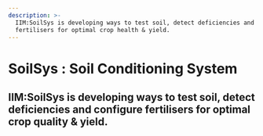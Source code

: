 ```yaml
---
description: >-
  IIM:SoilSys is developing ways to test soil, detect deficiencies and configure
  fertilisers for optimal crop health & yield.
---
```


# SoilSys : Soil Conditioning System

## IIM:SoilSys is developing ways to test soil, detect deficiencies and configure fertilisers for optimal crop quality & yield.



